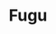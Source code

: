---
draft: false
title: Fugu
content:
  id: fugu
  name: Fugu
  logo: /images/applications/analytics/fugu/logo.png
  website: https://fugu.lol/
  iframe_website: /website-iframe/applications/analytics/fugu
  dashboardImage: /images/applications/analytics/fugu/screenshot-1.jpg
  short_description: Fugu is a product analytics software with a strong focus on simplicity and privacy-friendliness.
  description: "Fugu is a simple, privacy-friendly, open source and self-hostable product analytics. The focus on privacy-friendliness and simplicity translates to a few things: First, Fugu never tracks any personally identifiable information such as IP addresses. Second, Fugu is made for people who don't need fancy product analytics tools but prefer a set of easy-to-use features over a complex user experience."
  features:
    - title: Track events
      description: Events are the fundament of Fugu. Use the name to describe your event, and the properties to save further data along with your event. In Fugu, you can analyze your data based on event names and properties.
    - title: Funnels
      description: After giving your Funnel a descriptive (or funny, or both) name, you can select up to 5 steps composing the funnel. Note that you need to select at least one step in order to create a new funnel.
    - title: API Based
      description: To send an event to the Fugu API, call the events endpoint /api/v1/events with a POST request that contains a body formatted as application/json.
    - title: Test and live modes
      description: "Each Fugu project has a test and live mode view. Events that you track using your live API key will be appear in live mode, and Events tracked with your test API key show up in the test mode. You can find your API keys in your Project settings. You can toggle between the modes by clicking the 'Toggle TEST mode' or 'Toggle LIVE mode' button on the bottom right when you're in Events or Funnels view."
  screenshots:
    - /images/applications/analytics/fugu/screenshot-1.jpg
    - /images/applications/analytics/fugu/screenshot-2.jpg
---